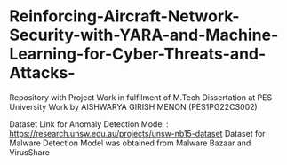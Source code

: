 # Reinforcing-Aircraft-Network-Security-with-YARA-and-Machine-Learning-for-Cyber-Threats-and-Attacks-
Repository with Project Work in fulfilment of M.Tech Dissertation at PES University
Work by AISHWARYA GIRISH MENON (PES1PG22CS002)

Dataset Link for Anomaly Detection Model : https://research.unsw.edu.au/projects/unsw-nb15-dataset
Dataset for Malware Detection Model was obtained from Malware Bazaar and VirusShare

